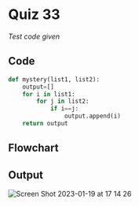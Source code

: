 # Quiz 33
*Test code given*

## Code
```.py
def mystery(list1, list2):
    output=[]
    for i in list1:
        for j in list2:
            if i==j:
                output.append(i)
    return output
```

## Flowchart

## Output
![Screen Shot 2023-01-19 at 17 14 26](https://user-images.githubusercontent.com/113817801/213389291-cd169efa-7717-4fd3-ac53-fd1865124da8.png)
